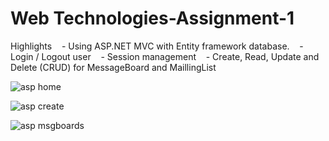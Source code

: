 # Web Technologies-Assignment-1

Highlights
    - Using ASP.NET MVC with Entity framework database.
    - Login / Logout user
    - Session management
    - Create, Read, Update and Delete (CRUD) for MessageBoard and MaillingList


![asp home](https://user-images.githubusercontent.com/25110154/37807589-a793c7be-2e1c-11e8-9372-4129686f3804.jpg)

![asp create](https://user-images.githubusercontent.com/25110154/37807593-ae13c47c-2e1c-11e8-842f-00e46d6bb563.jpg)

![asp msgboards](https://user-images.githubusercontent.com/25110154/37807556-7c63457e-2e1c-11e8-8d9f-39d6976da55c.jpg)

